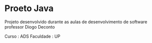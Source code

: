 # Proeto Java

Projeto desenvolvido durante as aulas de desenvolvimento de software professor Diogo Deconto 

Curso : ADS
Faculdade : UP
